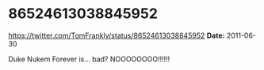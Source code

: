 # 86524613038845952
https://twitter.com/TomFrankly/status/86524613038845952
**Date:** 2011-06-30

Duke Nukem Forever is... bad? NOOOOOOOO!!!!!!
